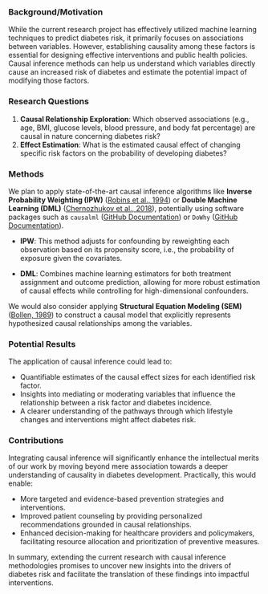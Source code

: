 ### Background/Motivation
While the current research project has effectively utilized machine learning techniques to predict diabetes risk, it primarily focuses on associations between variables. However, establishing causality among these factors is essential for designing effective interventions and public health policies. Causal inference methods can help us understand which variables directly cause an increased risk of diabetes and estimate the potential impact of modifying those factors.

### Research Questions
1. **Causal Relationship Exploration**: Which observed associations (e.g., age, BMI, glucose levels, blood pressure, and body fat percentage) are causal in nature concerning diabetes risk?
2. **Effect Estimation**: What is the estimated causal effect of changing specific risk factors on the probability of developing diabetes?

### Methods
We plan to apply state-of-the-art causal inference algorithms like **Inverse Probability Weighting (IPW)** ([Robins et al., 1994](https://www.ncbi.nlm.nih.gov/pmc/articles/PMC1044287/)) or **Double Machine Learning (DML)** ([Chernozhukov et al., 2018](https://arxiv.org/abs/1608.00060)), potentially using software packages such as `causalml` ([GitHub Documentation](https://github.com/uber/causalml)) or `DoWhy` ([GitHub Documentation](https://microsoft.github.io/dowhy/)). 

- **IPW**: This method adjusts for confounding by reweighting each observation based on its propensity score, i.e., the probability of exposure given the covariates.
  
- **DML**: Combines machine learning estimators for both treatment assignment and outcome prediction, allowing for more robust estimation of causal effects while controlling for high-dimensional confounders.

We would also consider applying **Structural Equation Modeling (SEM)** ([Bollen, 1989](https://psycnet.apa.org/record/1989-98043-001)) to construct a causal model that explicitly represents hypothesized causal relationships among the variables.

### Potential Results
The application of causal inference could lead to:
- Quantifiable estimates of the causal effect sizes for each identified risk factor.
- Insights into mediating or moderating variables that influence the relationship between a risk factor and diabetes incidence.
- A clearer understanding of the pathways through which lifestyle changes and interventions might affect diabetes risk.

### Contributions
Integrating causal inference will significantly enhance the intellectual merits of our work by moving beyond mere association towards a deeper understanding of causality in diabetes development. Practically, this would enable:
- More targeted and evidence-based prevention strategies and interventions.
- Improved patient counseling by providing personalized recommendations grounded in causal relationships.
- Enhanced decision-making for healthcare providers and policymakers, facilitating resource allocation and prioritization of preventive measures.

In summary, extending the current research with causal inference methodologies promises to uncover new insights into the drivers of diabetes risk and facilitate the translation of these findings into impactful interventions.

